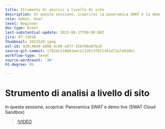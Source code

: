 ```yaml
---
title: Strumento di analisi a livello di sito
description: In questa sessione, scoprirai la panoramica SWAT e la demo live (SWAT Cloud Sandbox)
role: Admin, User
level: Beginner
doc-type: Event
last-substantial-update: 2023-08-17T00:00:00Z
jira: KT-13818
thumbnail: 3422529.jpeg
exl-id: 920c48e0-a808-4c99-a977-35bf06e0fbc0
source-git-commit: 1792dc318643aec2c12613f621361d72a7a918b1
workflow-type: tm+mt
source-wordcount: '36'
ht-degree: 0%

---
```


# Strumento di analisi a livello di sito

In questa sessione, scoprirai: Panoramica SWAT e demo live (SWAT Cloud Sandbox)

>[!VIDEO](https://video.tv.adobe.com/v/3422529/?learn=on)
